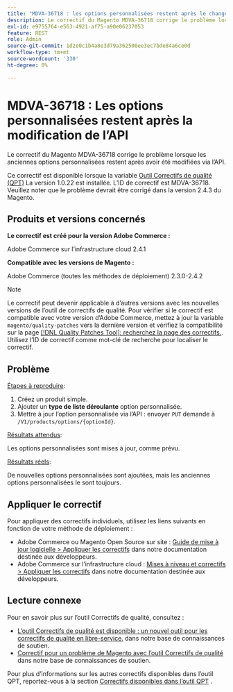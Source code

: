 ```yaml
---
title: "MDVA-36718 : les options personnalisées restent après le changement de l’API"
description: Le correctif du Magento MDVA-36718 corrige le problème lorsque les anciennes options personnalisées restent après avoir été modifiées via l’API.
exl-id: e9755764-e563-4921-af75-a90e06237053
feature: REST
role: Admin
source-git-commit: 1d2e0c1b4a8e3d79a362500ee3ec7bde84a6ce0d
workflow-type: tm+mt
source-wordcount: '330'
ht-degree: 0%

---
```


# MDVA-36718 : Les options personnalisées restent après la modification de l’API

Le correctif du Magento MDVA-36718 corrige le problème lorsque les anciennes options personnalisées restent après avoir été modifiées via l’API.

Ce correctif est disponible lorsque la variable [Outil Correctifs de qualité (QPT)](/help/announcements/adobe-commerce-announcements/magento-quality-patches-released-new-tool-to-self-serve-quality-patches.md) La version 1.0.22 est installée. L’ID de correctif est MDVA-36718. Veuillez noter que le problème devrait être corrigé dans la version 2.4.3 du Magento.

## Produits et versions concernés

**Le correctif est créé pour la version Adobe Commerce :**

Adobe Commerce sur l’infrastructure cloud 2.4.1

**Compatible avec les versions de Magento :**

Adobe Commerce (toutes les méthodes de déploiement) 2.3.0-2.4.2

>[!NOTE]
>
>Le correctif peut devenir applicable à d’autres versions avec les nouvelles versions de l’outil de correctifs de qualité. Pour vérifier si le correctif est compatible avec votre version d’Adobe Commerce, mettez à jour la variable `magento/quality-patches` vers la dernière version et vérifiez la compatibilité sur la page [[!DNL Quality Patches Tool]: recherchez la page des correctifs.](https://devdocs.magento.com/quality-patches/tool.html#patch-grid). Utilisez l’ID de correctif comme mot-clé de recherche pour localiser le correctif.

## Problème

<u>Étapes à reproduire</u>:

1. Créez un produit simple.
1. Ajouter un **type de liste déroulante** option personnalisée.
1. Mettre à jour l’option personnalisée via l’API : envoyer `PUT` demande à `/V1/products/options/{optionId}`.

<u>Résultats attendus</u>:

Les options personnalisées sont mises à jour, comme prévu.

<u>Résultats réels</u>:

De nouvelles options personnalisées sont ajoutées, mais les anciennes options personnalisées le sont toujours.

## Appliquer le correctif

Pour appliquer des correctifs individuels, utilisez les liens suivants en fonction de votre méthode de déploiement :

* Adobe Commerce ou Magento Open Source sur site : [Guide de mise à jour logicielle > Appliquer les correctifs](https://devdocs.magento.com/guides/v2.4/comp-mgr/patching.html) dans notre documentation destinée aux développeurs.
* Adobe Commerce sur l’infrastructure cloud : [Mises à niveau et correctifs > Appliquer les correctifs](https://devdocs.magento.com/cloud/project/project-patch.html) dans notre documentation destinée aux développeurs.

## Lecture connexe

Pour en savoir plus sur l’outil Correctifs de qualité, consultez :

* [L’outil Correctifs de qualité est disponible : un nouvel outil pour les correctifs de qualité en libre-service.](/help/announcements/adobe-commerce-announcements/magento-quality-patches-released-new-tool-to-self-serve-quality-patches.md) dans notre base de connaissances de soutien.
* [Correctif pour un problème de Magento avec l’outil Correctifs de qualité](/help/support-tools/patches-available-in-qpt-tool/check-patch-for-magento-issue-with-magento-quality-patches.md) dans notre base de connaissances de soutien.

Pour plus d’informations sur les autres correctifs disponibles dans l’outil QPT, reportez-vous à la section [Correctifs disponibles dans l’outil QPT](https://support.magento.com/hc/en-us/sections/360010506631-Patches-available-in-QPT-tool-) .
